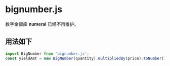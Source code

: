 # bignumber.js

数字金额库
**numeral** 已经不再维护。

## 用法如下

```javascript
import BigNumber from 'bignumber.js';
const yieldAmt = new BigNumber(quantity).multipliedBy(price).toNumber();
```
